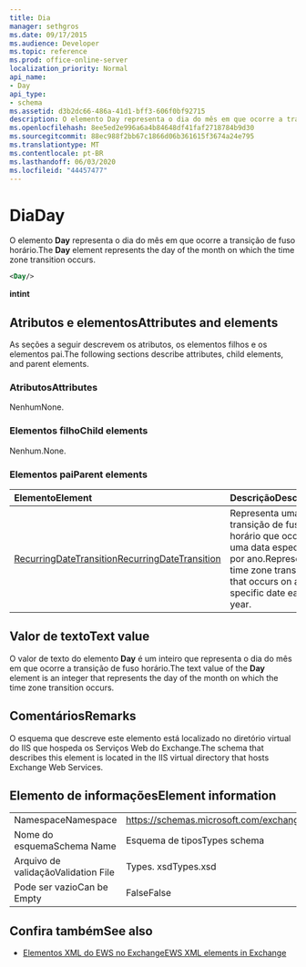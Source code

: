 ```yaml
---
title: Dia
manager: sethgros
ms.date: 09/17/2015
ms.audience: Developer
ms.topic: reference
ms.prod: office-online-server
localization_priority: Normal
api_name:
- Day
api_type:
- schema
ms.assetid: d3b2dc66-486a-41d1-bff3-606f0bf92715
description: O elemento Day representa o dia do mês em que ocorre a transição de fuso horário.
ms.openlocfilehash: 8ee5ed2e996a6a4b84648df41faf2718784b9d30
ms.sourcegitcommit: 88ec988f2bb67c1866d06b361615f3674a24e795
ms.translationtype: MT
ms.contentlocale: pt-BR
ms.lasthandoff: 06/03/2020
ms.locfileid: "44457477"
---
```

# <a name="day"></a><span data-ttu-id="0da45-103">Dia</span><span class="sxs-lookup"><span data-stu-id="0da45-103">Day</span></span>

<span data-ttu-id="0da45-104">O elemento **Day** representa o dia do mês em que ocorre a transição de fuso horário.</span><span class="sxs-lookup"><span data-stu-id="0da45-104">The **Day** element represents the day of the month on which the time zone transition occurs.</span></span> 
  
```xml
<Day/>
```

<span data-ttu-id="0da45-105">**int**</span><span class="sxs-lookup"><span data-stu-id="0da45-105">**int**</span></span>

## <a name="attributes-and-elements"></a><span data-ttu-id="0da45-106">Atributos e elementos</span><span class="sxs-lookup"><span data-stu-id="0da45-106">Attributes and elements</span></span>

<span data-ttu-id="0da45-107">As seções a seguir descrevem os atributos, os elementos filhos e os elementos pai.</span><span class="sxs-lookup"><span data-stu-id="0da45-107">The following sections describe attributes, child elements, and parent elements.</span></span>
  
### <a name="attributes"></a><span data-ttu-id="0da45-108">Atributos</span><span class="sxs-lookup"><span data-stu-id="0da45-108">Attributes</span></span>

<span data-ttu-id="0da45-109">Nenhum</span><span class="sxs-lookup"><span data-stu-id="0da45-109">None.</span></span>
  
### <a name="child-elements"></a><span data-ttu-id="0da45-110">Elementos filho</span><span class="sxs-lookup"><span data-stu-id="0da45-110">Child elements</span></span>

<span data-ttu-id="0da45-111">Nenhum.</span><span class="sxs-lookup"><span data-stu-id="0da45-111">None.</span></span>
  
### <a name="parent-elements"></a><span data-ttu-id="0da45-112">Elementos pai</span><span class="sxs-lookup"><span data-stu-id="0da45-112">Parent elements</span></span>

|<span data-ttu-id="0da45-113">**Elemento**</span><span class="sxs-lookup"><span data-stu-id="0da45-113">**Element**</span></span>|<span data-ttu-id="0da45-114">**Descrição**</span><span class="sxs-lookup"><span data-stu-id="0da45-114">**Description**</span></span>|
|:-----|:-----|
|[<span data-ttu-id="0da45-115">RecurringDateTransition</span><span class="sxs-lookup"><span data-stu-id="0da45-115">RecurringDateTransition</span></span>](recurringdatetransition.md) <br/> |<span data-ttu-id="0da45-116">Representa uma transição de fuso horário que ocorre em uma data específica por ano.</span><span class="sxs-lookup"><span data-stu-id="0da45-116">Represents a time zone transition that occurs on a specific date each year.</span></span>  <br/> |
   
## <a name="text-value"></a><span data-ttu-id="0da45-117">Valor de texto</span><span class="sxs-lookup"><span data-stu-id="0da45-117">Text value</span></span>

<span data-ttu-id="0da45-118">O valor de texto do elemento **Day** é um inteiro que representa o dia do mês em que ocorre a transição de fuso horário.</span><span class="sxs-lookup"><span data-stu-id="0da45-118">The text value of the **Day** element is an integer that represents the day of the month on which the time zone transition occurs.</span></span> 
  
## <a name="remarks"></a><span data-ttu-id="0da45-119">Comentários</span><span class="sxs-lookup"><span data-stu-id="0da45-119">Remarks</span></span>

<span data-ttu-id="0da45-120">O esquema que descreve este elemento está localizado no diretório virtual do IIS que hospeda os Serviços Web do Exchange.</span><span class="sxs-lookup"><span data-stu-id="0da45-120">The schema that describes this element is located in the IIS virtual directory that hosts Exchange Web Services.</span></span>
  
## <a name="element-information"></a><span data-ttu-id="0da45-121">Elemento de informações</span><span class="sxs-lookup"><span data-stu-id="0da45-121">Element information</span></span>

|||
|:-----|:-----|
|<span data-ttu-id="0da45-122">Namespace</span><span class="sxs-lookup"><span data-stu-id="0da45-122">Namespace</span></span>  <br/> |https://schemas.microsoft.com/exchange/services/2006/types  <br/> |
|<span data-ttu-id="0da45-123">Nome do esquema</span><span class="sxs-lookup"><span data-stu-id="0da45-123">Schema Name</span></span>  <br/> |<span data-ttu-id="0da45-124">Esquema de tipos</span><span class="sxs-lookup"><span data-stu-id="0da45-124">Types schema</span></span>  <br/> |
|<span data-ttu-id="0da45-125">Arquivo de validação</span><span class="sxs-lookup"><span data-stu-id="0da45-125">Validation File</span></span>  <br/> |<span data-ttu-id="0da45-126">Types. xsd</span><span class="sxs-lookup"><span data-stu-id="0da45-126">Types.xsd</span></span>  <br/> |
|<span data-ttu-id="0da45-127">Pode ser vazio</span><span class="sxs-lookup"><span data-stu-id="0da45-127">Can be Empty</span></span>  <br/> |<span data-ttu-id="0da45-128">False</span><span class="sxs-lookup"><span data-stu-id="0da45-128">False</span></span>  <br/> |
   
## <a name="see-also"></a><span data-ttu-id="0da45-129">Confira também</span><span class="sxs-lookup"><span data-stu-id="0da45-129">See also</span></span>

- [<span data-ttu-id="0da45-130">Elementos XML do EWS no Exchange</span><span class="sxs-lookup"><span data-stu-id="0da45-130">EWS XML elements in Exchange</span></span>](ews-xml-elements-in-exchange.md)

